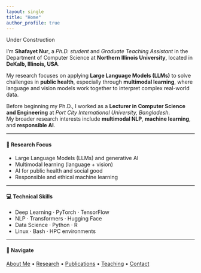 ```yaml
---
layout: single
title: "Home"
author_profile: true
---
```

Under Construction

I’m **Shafayet Nur**, a *Ph.D. student* and *Graduate Teaching Assistant* in the Department of Computer Science at **Northern Illinois University**, located in **DeKalb, Illinois, USA**.

My research focuses on applying **Large Language Models (LLMs)** to solve challenges in **public health**, especially through **multimodal learning**, where language and vision models work together to interpret complex real-world data.

Before beginning my Ph.D., I worked as a **Lecturer in Computer Science and Engineering** at *Port City International University, Bangladesh*.  
My broader research interests include **multimodal NLP**, **machine learning**, and **responsible AI**.

---

#### 🎯 Research Focus
- Large Language Models (LLMs) and generative AI  
- Multimodal learning (language + vision)  
- AI for public health and social good  
- Responsible and ethical machine learning  

---

#### 💻 Technical Skills
- Deep Learning · PyTorch · TensorFlow  
- NLP · Transformers · Hugging Face  
- Data Science · Python · R  
- Linux · Bash · HPC environments  

---

#### 🧭 Navigate
[About Me](about/) • [Research](research/) • [Publications](publications/) • [Teaching](teaching/) • [Contact](contact/)
